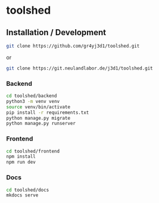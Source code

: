 # toolshed

## Installation / Development

``` bash
git clone https://github.com/gr4yj3d1/toolshed.git
```
or
``` bash
git clone https://git.neulandlabor.de/j3d1/toolshed.git
```

### Backend

``` bash
cd toolshed/backend
python3 -m venv venv
source venv/bin/activate
pip install -r requirements.txt
python manage.py migrate
python manage.py runserver
```

### Frontend

``` bash
cd toolshed/frontend
npm install
npm run dev
```

### Docs

``` bash
cd toolshed/docs
mkdocs serve
```
